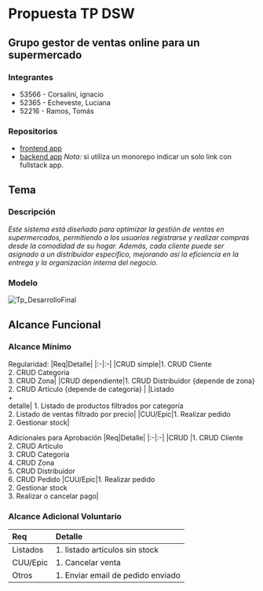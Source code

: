 # Propuesta TP DSW

## Grupo gestor de ventas online para un supermercado
### Integrantes
* 53566 - Corsalini, ignacio
* 52365 - Echeveste, Luciana
* 52216 - Ramos, Tomás 
### Repositorios
* [frontend app](http://hyperlinkToGihubOrGitlab)
* [backend app](http://hyperlinkToGihubOrGitlab)
*Nota*: si utiliza un monorepo indicar un solo link con fullstack app.

## Tema
### Descripción
*Este sistema está diseñado para optimizar la gestión de ventas en supermercados, permitiendo a los usuarios registrarse y realizar compras desde la comodidad de su hogar. Además, cada cliente puede ser asignado a un distribuidor específico, mejorando así la eficiencia en la entrega y la organización interna del negocio.*

### Modelo
![Tp_DesarrolloFinal](https://github.com/user-attachments/assets/a8636253-781b-4743-8e0c-c12c355a5b5c)


## Alcance Funcional 

### Alcance Mínimo


Regularidad:
|Req|Detalle|
|:-|:-|
|CRUD simple|1. CRUD Cliente<br>2. CRUD Categoría<br>3. CRUD Zona|
|CRUD dependiente|1. CRUD Distribuidor  {depende de zona} <br>2. CRUD Artículo {depende de categoría} |
|Listado<br>+<br>detalle| 1. Listado de productos filtrados por categoría <br> 2. Listado de ventas filtrado por precio|
|CUU/Epic|1. Realizar pedido<br>2. Gestionar stock|


Adicionales para Aprobación
|Req|Detalle|
|:-|:-|
|CRUD |1. CRUD Cliente<br>2. CRUD Artículo<br>3. CRUD Categoría<br>4. CRUD Zona<br>5. CRUD Distribuidor<br>6. CRUD Pedido
|CUU/Epic|1. Realizar pedido<br>2. Gestionar stock<br>3. Realizar o cancelar pago|


### Alcance Adicional Voluntario

|Req|Detalle|
|:-|:-|
|Listados |1. listado articulos sin stock|
|CUU/Epic|1. Cancelar venta|
|Otros|1. Enviar email de pedido enviado|

